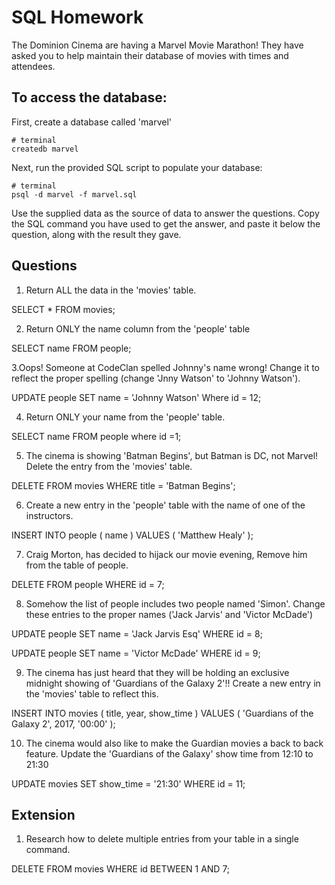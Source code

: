 # SQL Homework

The Dominion Cinema are having a Marvel Movie Marathon! They have asked you to help maintain their database of movies with times and attendees.

## To access the database:

First, create a database called 'marvel'
```
# terminal
createdb marvel
```

Next, run the provided SQL script to populate your database:
```
# terminal
psql -d marvel -f marvel.sql
```

Use the supplied data as the source of data to answer the questions.  Copy the SQL command you have used to get the answer, and paste it below the question, along with the result they gave.

## Questions

1. Return ALL the data in the 'movies' table.

SELECT * FROM movies;

2. Return ONLY the name column from the 'people' table

SELECT name FROM people;

3.Oops! Someone at CodeClan spelled Johnny's name wrong! Change it to reflect the proper spelling (change 'Jnny Watson' to 'Johnny Watson').

UPDATE people SET name = 'Johnny Watson'
Where id = 12;

4. Return ONLY your name from the 'people' table.

SELECT name FROM people where id =1;

5. The cinema is showing 'Batman Begins', but Batman is DC, not Marvel! Delete the entry from the 'movies' table.

DELETE FROM movies WHERE title = 'Batman Begins';

6. Create a new entry in the 'people' table with the name of one of the instructors.

INSERT INTO people (
name
) VALUES (
'Matthew Healy'
);

7. Craig Morton, has decided to hijack our movie evening, Remove him from the table of people.

DELETE FROM people WHERE id = 7;

8. Somehow the list of people includes two people named 'Simon'. Change these entries to the proper names ('Jack Jarvis' and 'Victor McDade')

UPDATE people SET name = 'Jack Jarvis Esq'
WHERE id = 8;

UPDATE people SET name = 'Victor McDade'
WHERE id = 9;

9. The cinema has just heard that they will be holding an exclusive midnight showing of 'Guardians of the Galaxy 2'!! Create a new entry in the 'movies' table to reflect this.

INSERT INTO movies (
title,
year,
show_time
) VALUES (
'Guardians of the Galaxy 2',
2017,
'00:00'
);

10. The cinema would also like to make the Guardian movies a back to back feature. Update the 'Guardians of the Galaxy' show time from 12:10 to 21:30

UPDATE movies SET show_time = '21:30'
WHERE id = 11;

## Extension

1. Research how to delete multiple entries from your table in a single command.

DELETE FROM movies
WHERE id BETWEEN 1 AND 7;




